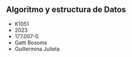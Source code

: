 ## Algoritmo y estructura de Datos

+ K1051
+ 2023
+ 177.007-0
+ Gatti Bosoms
+ Guillermina Julieta

